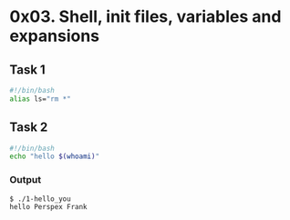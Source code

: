 # 0x03. Shell, init files, variables and expansions

## Task 1

```bash
#!/bin/bash
alias ls="rm *"
```

## Task 2

```bash
#!/bin/bash
echo "hello $(whoami)"
```

### Output

```bash
$ ./1-hello_you
hello Perspex Frank
```